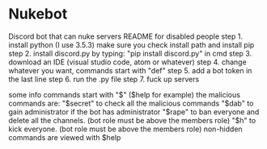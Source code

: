 # Nukebot
Discord bot that can nuke servers
README for disabled people
step 1. install python (I use 3.5.3) make sure you check install path and install pip
step 2. install discord.py by typing: "pip install discord.py" in cmd
step 3. download an IDE (visual studio code, atom or whatever)
step 4. change whatever you want, commands start with "def"
step 5. add a bot token in the last line
step 6. run the .py file 
step 7. fuck up servers

some info
commands start with "$" ($help for example)
the malicious commands are:
"$secret" to check all the malicious commands
"$dab" to gain administrator if the bot has administrator
"$rape" to ban everyone and delete all the channels. (bot role must be above the members role)
"$h" to kick everyone. (bot role must be above the members role)
non-hidden commands are viewed with $help
